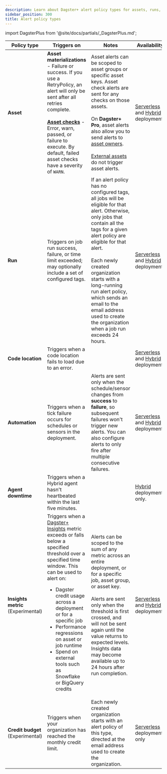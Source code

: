 ```yaml
---
description: Learn about Dagster+ alert policy types for assets, runs, code locations, automation, agent downtime, insights, and credit budget limits.
sidebar_position: 300
title: Alert policy types
---
```


import DagsterPlus from '@site/docs/partials/\_DagsterPlus.md';

<DagsterPlus />

| Policy type                        | Triggers on                                                                                                                                                                                                                                                                                                                                                                                         | Notes                                                                                                                                                                                                                                                                                                                                                                                        | Availability                                                                                                                                    |
| ---------------------------------- | --------------------------------------------------------------------------------------------------------------------------------------------------------------------------------------------------------------------------------------------------------------------------------------------------------------------------------------------------------------------------------------------------- | -------------------------------------------------------------------------------------------------------------------------------------------------------------------------------------------------------------------------------------------------------------------------------------------------------------------------------------------------------------------------------------------- | ----------------------------------------------------------------------------------------------------------------------------------------------- |
| **Asset**                          | **Asset materializations** - Failure or success. If you use a RetryPolicy, an alert will only be sent after all retries complete.<br /><br />**[Asset checks](/guides/test/asset-checks)** - Error, warn, passed, or failure to execute. By default, failed asset checks have a severity of `WARN`.                                                                                                 | Asset alerts can be scoped to asset groups or specific asset keys. Asset check alerts are sent for any checks on those assets.<br /><br />On **Dagster+ Pro**, asset alerts also allow you to send alerts to [asset owners](/guides/build/assets/metadata-and-tags/#owners).<br /><br />[External assets](/guides/build/assets/external-assets) do not trigger asset alerts.                 | [Serverless](/deployment/dagster-plus/serverless) and [Hybrid](/deployment/dagster-plus/hybrid) deployments |
| **Run**                            | Triggers on job run success, failure, or time limit exceeded; may optionally include a set of configured tags.                                                                                                                                                                                                                                                                                      | If an alert policy has no configured tags, all jobs will be eligible for that alert. Otherwise, only jobs that contain all the tags for a given alert policy are eligible for that alert.<br /><br />Each newly created organization starts with a long-running run alert policy, which sends an email to the email address used to create the organization when a job run exceeds 24 hours. | [Serverless](/deployment/dagster-plus/serverless) and [Hybrid](/deployment/dagster-plus/hybrid) deployments |
| **Code location**                  | Triggers when a code location fails to load due to an error.                                                                                                                                                                                                                                                                                                                                        |                                                                                                                                                                                                                                                                                                                                                                                              | [Serverless](/deployment/dagster-plus/serverless) and [Hybrid](/deployment/dagster-plus/hybrid) deployments |
| **Automation**                     | Triggers when a tick failure occurs for schedules or sensors in the deployment.                                                                                                                                                                                                                                                                                                                     | Alerts are sent only when the schedule/sensor changes from **success** to **failure**, so subsequent failures won't trigger new alerts. You can also configure alerts to only fire after multiple consecutive failures.                                                                                                                                                                      | [Serverless](/deployment/dagster-plus/serverless) and [Hybrid](/deployment/dagster-plus/hybrid) deployments |
| **Agent downtime**                 | Triggers when a Hybrid agent hasn't heartbeated within the last five minutes.                                                                                                                                                                                                                                                                                                                       |                                                                                                                                                                                                                                                                                                                                                                                              | [Hybrid](/deployment/dagster-plus/hybrid) deployments only.                                                                   |
| **Insights metric** (Experimental) | Triggers when a [Dagster+ Insights](/guides/monitor/insights) metric exceeds or falls below a specified threshold over a specified time window. This can be used to alert on:<ul><li>Dagster credit usage across a deployment or for a specific job</li><li>Performance regressions on asset or job runtime</li><li>Spend on external tools such as Snowflake or BigQuery credits</li></ul> | Alerts can be scoped to the sum of any metric across an entire deployment, or for a specific job, asset group, or asset key.<br /><br />Alerts are sent only when the threshold is first crossed, and will not be sent again until the value returns to expected levels. Insights data may become available up to 24 hours after run completion.                                             | [Serverless](/deployment/dagster-plus/serverless) and [Hybrid](/deployment/dagster-plus/hybrid) deployments |
| **Credit budget** (Experimental)   | Triggers when your organization has reached the monthly credit limit.                                                                                                                                                                                                                                                                                                                               | Each newly created organization starts with an alert policy of this type, directed at the email address used to create the organization.                                                                                                                                                                                                                                                     | [Serverless](/deployment/dagster-plus/serverless) deployments only                                                            |
